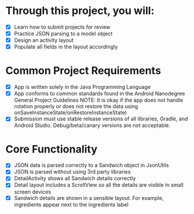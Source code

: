 # Through this project, you will:
 * [x] Learn how to submit projects for review
 * [x] Practice JSON parsing to a model object
 * [x] Design an activity layout
 * [x] Populate all fields in the layout accordingly

# Common Project Requirements
 * [x] App is written solely in the Java Programming Language
 * [x] App conforms to common standards found in the Android Nanodegree General Project Guidelines NOTE: 
 It is okay if the app does not handle rotation properly or does not restore the data using onSaveInstanceState/onRestoreInstanceState)
 * [x] Submission must use stable release versions of all libraries, Gradle, and Android Studio.
 Debug/beta/canary versions are not acceptable.

# Core Functionality
 * [x] JSON data is parsed correctly to a Sandwich object in JsonUtils
 * [x] JSON is parsed without using 3rd party libraries
 * [x] DetailActivity shows all Sandwich details correctly
 * [x] Detail layout includes a ScrollView so all the details are visible in small screen devices
 * [x] Sandwich details are shown in a sensible layout. For example, ingredients appear next to the ingredients label
